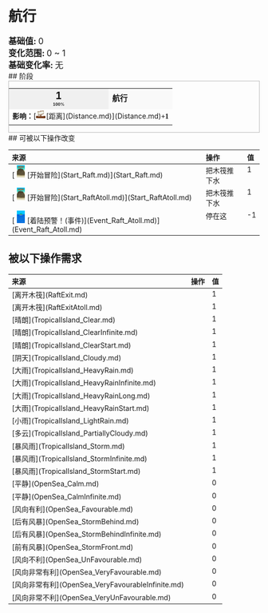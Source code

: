 # 航行  
  
<div style="font-size:1.2em"><b>基础值: </b> 0 </div>  
<div style="font-size:1.2em"><b>变化范围: </b> 0 ~ 1 </div>  
<div style="font-size:1.2em"><b>基础变化率: </b> 无 </div>  
## 阶段  
<div  style="border:1px solid #BBB"><table><tr style="height:2em;"><td style="background-color:#F0F0F0;text-align:center;width:180px;font-size:1.4em;font-weight:bold;vertical-align:middle;"><div>1<div><div style="font-size:0.4em">100%</div></td><td colspan=2 style="font-size:1.1em;vertical-align:middle;background-color:#F9F9F9;"><div><b>航行</b></div><div style="font-size:0.8em;padding-top:4px;"></div></td></tr><tr><td colspan=2><b>影响：</b>[<div style="width:20px;display:inline-block;text-align:center"><img decoding="async" src="../wiki/Sprite/Distance.png" href="a.md" style="max-width:20px;max-height:20px;"></div>[距离](Distance.md)](Distance.md)<span style="font-family:ui-monospace"><b>+1</b></span></td></tr><tr><td colspan=2></td></tr></table></div>  
## 可被以下操作改变  
<style>
        .table9147 th,td{
            text-align:left;
            vertical-align:top;
        }
        </style><table class="table table-bordered table9147" data-toggle="table"  ><thead style=""><tr ><th  style=""  >来源</th><th  style=""  >操作</th><th  style=""  data-sortable="true"  >值</th></tr></thead><tr ><td  style=""  >[<div style="width:25px;display:inline-block;text-align:center"><img decoding="async" src="../wiki/Sprite/Raft.png" href="a.md" style="max-width:25px;max-height:25px;"></div>[开始冒险](Start_Raft.md)](Start_Raft.md)</td><td  style=""  >把木筏推下水</td><td  style=""  >1</td></tr><tr ><td  style=""  >[<div style="width:25px;display:inline-block;text-align:center"><img decoding="async" src="../wiki/Sprite/Raft.png" href="a.md" style="max-width:25px;max-height:25px;"></div>[开始冒险](Start_RaftAtoll.md)](Start_RaftAtoll.md)</td><td  style=""  >把木筏推下水</td><td  style=""  >1</td></tr><tr ><td  style=""  >[<div style="width:25px;display:inline-block;text-align:center"><img decoding="async" src="../wiki/Sprite/Atoll.png" href="a.md" style="max-width:25px;max-height:25px;"></div>[着陆预警！(事件)](Event_Raft_Atoll.md)](Event_Raft_Atoll.md)</td><td  style=""  >停在这</td><td  style=""  >-1</td></tr></tbody></table>  
  
## 被以下操作需求  
<style>
        .table0449 th,td{
            text-align:left;
            vertical-align:top;
        }
        </style><table class="table table-bordered table0449" data-toggle="table"  ><thead style=""><tr ><th  style=""  >来源</th><th  style=""  data-sortable="true"  >操作</th><th  style=""  data-sortable="true"  >值</th></tr></thead><tr ><td  style=""  >[离开木筏](RaftExit.md)</td><td  style=""  ></td><td  style=""  >1</td></tr><tr ><td  style=""  >[离开木筏](RaftExitAtoll.md)</td><td  style=""  ></td><td  style=""  >1</td></tr><tr ><td  style=""  >[晴朗](TropicalIsland_Clear.md)</td><td  style=""  ></td><td  style=""  >1</td></tr><tr ><td  style=""  >[晴朗](TropicalIsland_ClearInfinite.md)</td><td  style=""  ></td><td  style=""  >1</td></tr><tr ><td  style=""  >[晴朗](TropicalIsland_ClearStart.md)</td><td  style=""  ></td><td  style=""  >1</td></tr><tr ><td  style=""  >[阴天](TropicalIsland_Cloudy.md)</td><td  style=""  ></td><td  style=""  >1</td></tr><tr ><td  style=""  >[大雨](TropicalIsland_HeavyRain.md)</td><td  style=""  ></td><td  style=""  >1</td></tr><tr ><td  style=""  >[大雨](TropicalIsland_HeavyRainInfinite.md)</td><td  style=""  ></td><td  style=""  >1</td></tr><tr ><td  style=""  >[大雨](TropicalIsland_HeavyRainLong.md)</td><td  style=""  ></td><td  style=""  >1</td></tr><tr ><td  style=""  >[大雨](TropicalIsland_HeavyRainStart.md)</td><td  style=""  ></td><td  style=""  >1</td></tr><tr ><td  style=""  >[小雨](TropicalIsland_LightRain.md)</td><td  style=""  ></td><td  style=""  >1</td></tr><tr ><td  style=""  >[多云](TropicalIsland_PartiallyCloudy.md)</td><td  style=""  ></td><td  style=""  >1</td></tr><tr ><td  style=""  >[暴风雨](TropicalIsland_Storm.md)</td><td  style=""  ></td><td  style=""  >1</td></tr><tr ><td  style=""  >[暴风雨](TropicalIsland_StormInfinite.md)</td><td  style=""  ></td><td  style=""  >1</td></tr><tr ><td  style=""  >[暴风雨](TropicalIsland_StormStart.md)</td><td  style=""  ></td><td  style=""  >1</td></tr><tr ><td  style=""  >[平静](OpenSea_Calm.md)</td><td  style=""  ></td><td  style=""  >0</td></tr><tr ><td  style=""  >[平静](OpenSea_CalmInfinite.md)</td><td  style=""  ></td><td  style=""  >0</td></tr><tr ><td  style=""  >[风向有利](OpenSea_Favourable.md)</td><td  style=""  ></td><td  style=""  >0</td></tr><tr ><td  style=""  >[后有风暴](OpenSea_StormBehind.md)</td><td  style=""  ></td><td  style=""  >0</td></tr><tr ><td  style=""  >[后有风暴](OpenSea_StormBehindInfinite.md)</td><td  style=""  ></td><td  style=""  >0</td></tr><tr ><td  style=""  >[前有风暴](OpenSea_StormFront.md)</td><td  style=""  ></td><td  style=""  >0</td></tr><tr ><td  style=""  >[风向不利](OpenSea_UnFavourable.md)</td><td  style=""  ></td><td  style=""  >0</td></tr><tr ><td  style=""  >[风向非常有利](OpenSea_VeryFavourable.md)</td><td  style=""  ></td><td  style=""  >0</td></tr><tr ><td  style=""  >[风向非常有利](OpenSea_VeryFavourableInfinite.md)</td><td  style=""  ></td><td  style=""  >0</td></tr><tr ><td  style=""  >[风向非常不利](OpenSea_VeryUnFavourable.md)</td><td  style=""  ></td><td  style=""  >0</td></tr></tbody></table>  
  


<script>document.title="航行 - 卡牌生存百科 Card Survival Wiki";</script>
